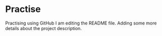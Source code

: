 # Practise
Practising using GitHub
I am editing the README file. Adding some more details about the project description.
